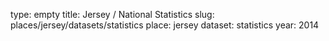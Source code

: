 type: empty
title: Jersey / National Statistics
slug: places/jersey/datasets/statistics
place: jersey
dataset: statistics
year: 2014
